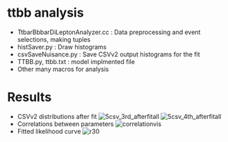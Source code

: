 
# ttbb analysis
 - TtbarBbbarDiLeptonAnalyzer.cc : Data preprocessing and event selections, making tuples
 - histSaver.py : Draw histograms
 - csvSaveNuisance.py : Save CSVv2 output histograms for the fit
 - TTBB.py, ttbb.txt : model implmented file
 - Other many macros for analysis

# Results
- CSVv2 distributions after fit
![5csv_3rd_afterfitall](https://user-images.githubusercontent.com/5095458/51518777-5c8ec700-1e62-11e9-9b11-eb5ae0009667.png)
![5csv_4th_afterfitall](https://user-images.githubusercontent.com/5095458/51518874-a7104380-1e62-11e9-9b3f-445366274606.png)
- Correlations between parameters
![correlationvis](https://user-images.githubusercontent.com/5095458/51519581-bbedd680-1e64-11e9-8759-bf715434f3a4.png)
- Fitted likelihood curve
![r30](https://user-images.githubusercontent.com/5095458/51519583-bc866d00-1e64-11e9-8089-f547dba909bf.png)

